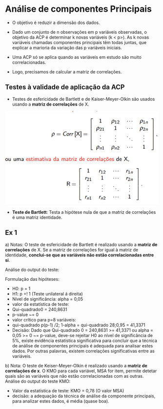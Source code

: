 # Análise de componentes Principais

- O objetivo é reduzir a dimensão dos dados.
- Dado um conjunto de n observações em p variáveis observadas, o objetivo da ACP é determinar k novas variáveis (k < p>). As k novas variáveis chamadas componentes principais têm todas juntas, que explicar a marioria da variação das p variáveis iniciais.

- Uma ACP só se aplica quando as variáveis em estudo são muito correlacionadas.
- Logo, precisamos de calcular a matriz de correlações. 

## Testes à validade de aplicação da ACP

- Testes de esfericidade de Bartlett e de Kaiser-Meyer-Olkin são usados usando a **matriz de correlações** de X.

![Matriz](image.png)

- **Teste de Bartlett**: Testa a hipótese nula de que a matriz de correlações é uma matriz identidade.

## Ex 1

a) Notas: O teste de esfericidade de Bartlett é realizado usando a **matriz de correlações** de X. Se a matriz de correlações for igual à matriz de identidade, **conclui-se que as variáveis não estão correlacionadas entre si**.

Análise do output do teste:

Formulação das hipóteses:

- H0: p = 1
- H1: p =! 1 (Teste unilateral á direita)
- Nível de significância: alpha = 0,05
- valor da estatística de teste:
- Qui-quadrado0 = 240,8631
- p-value ~= 0
- valor crítico para p=8 variáveis:
- qui-quadrado p(p-1) /2; 1-alpha = qui-quadrado 28;0,95 = 41,3371
- Decisão: Dado que Qui-quadrado 0 = 240,8631 >= 41,3371 ou alpha = 0,05 >= 0 ~= p-value, deve-se rejeitar H0 ao nível de significância de 5%, existe evidência estatística significativa para concluir que a técnica de análise de componentes principais é adequada para analisar estes dados. Por outras palavras, existem correlações significativas entre as variáveis.


b) Nota: O teste de Keiser-Meyer-Olkin é realizado usando a **matriz de correlações de x**. O KMO para cada variável, MSA for item, permite detetar quais são as variáveis que não estão correlacionadas com as outras.
Análise do output do teste KMO: 
- Valor da estatística de teste: KMO = 0,78 (O valor MSA)
- decisão: a adequação da técnica de análise da componente principais, para analizar estes dados, é média (quase boa).